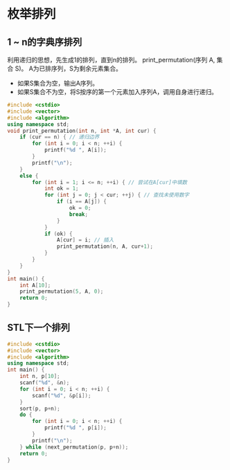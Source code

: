 # 枚举排列

## 1 ~ n的字典序排列

利用递归的思想，先生成1的排列，直到n的排列。
print_permutation(序列 A, 集合 S)。
A为已排序列，S为剩余元素集合。

- 如果S集合为空，输出A序列。
- 如果S集合不为空，将S按序的第一个元素加入序列A，调用自身进行递归。

```cpp
#include <cstdio>
#include <vector>
#include <algorithm>
using namespace std;
void print_permutation(int n, int *A, int cur) {
	if (cur == n) { // 递归边界
		for (int i = 0; i < n; ++i) {
			printf("%d ", A[i]);
		}
		printf("\n");
	}
	else {
		for (int i = 1; i <= n; ++i) { // 尝试在A[cur]中填数
			int ok = 1;
			for (int j = 0; j < cur; ++j) { // 查找未使用数字
				if (i == A[j]) {
					ok = 0;
					break;
				}
			}
			if (ok) {
				A[cur] = i; // 插入
				print_permutation(n, A, cur+1);
			} 
		}
	}
}
int main() {
	int A[10];
	print_permutation(5, A, 0);
	return 0;
}
```

## STL下一个排列

```cpp
#include <cstdio>
#include <vector>
#include <algorithm>
using namespace std;
int main() {
	int n, p[10];
	scanf("%d", &n);
	for (int i = 0; i < n; ++i) {
		scanf("%d", &p[i]);
	}
	sort(p, p+n);
	do {
		for (int i = 0; i < n; ++i) {
			printf("%d ", p[i]);
		}
		printf("\n");
	} while (next_permutation(p, p+n));
	return 0;
}
```

